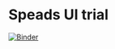 Speads UI trial
===============

[![Binder](https://mybinder.org/badge.svg)](https://mybinder.org/v2/gh/rprimet/binder_deploy_trial/master?urlpath=lab)

